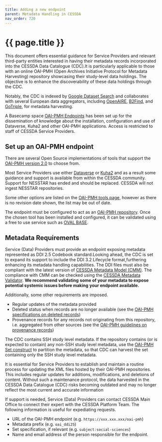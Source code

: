 ```yaml
---
title: Adding a new endpoint
parent: Metadata Handling in CESSDA
nav_order: 720
---
```


# {{ page.title }}

This document offers essential guidance for Service Providers and relevant
third-party entities interested in having their metadata records incorporated
into the CESSDA Data Catalogue (CDC).It is particularly applicable to those
with an online OAI-PMH (Open Archives Initiative Protocol
for Metadata Harvesting) repository showcasing their study-level data holdings.
The objective is to enhance the discoverability of these data holdings through
the CDC.

Notably, the CDC is indexed by
[Google Dataset Search](https://datasetsearch.research.google.com)
and collaborates with several European data aggregators, including
[OpenAIRE](https://explore.openaire.eu/), [B2Find](https://b2find.eudat.eu/),
and [GoTriple](https://gotriple.eu/), for metadata harvesting.

A Basecamp space
[OAI-PMH Endpoints](https://3.basecamp.com/3584575/projects/20060866)
has been set up for the dissemination of knowledge about the installation,
configuration and use of Dataverse, Kuha2 and other OAI-PMH applications.
Access is restricted to staff of CESSDA Service Providers.

## Set up an OAI-PMH endpoint

There are several Open Source implementations of tools that support the
[OAI-PMH version 2.0](https://www.openarchives.org/OAI/openarchivesprotocol.html)
to choose from.

Most Service Providers use either
[Dataverse](https://github.com/IQSS/dataverse/releases)
or [Kuha2](https://kuha2.readthedocs.io/) and as a result some guidance and
support is available from within the CESSDA community. Support for NESSTAR has
ended and should be replaced. CESSDA will not ingest NESSTAR repositories.

Some other options are listed on the
[OAI-PMH tools page](https://www.openarchives.org/pmh/tools/),
however as there is no revision date shown, the list may be out of date.

The endpoint must be configured to act as an
[OAI-PMH repository](https://www.openarchives.org/OAI/2.0/guidelines-repository.htm).
Once the chosen tool has been installed and configured,
it can be validated using a free to use service such as
[OVAL BASE](https://oval.base-search.net).

## Metadata Requirements

Service (Data) Providers must provide an endpoint exposing metadata represented
as DDI 2.5 Codebook standard.Looking ahead, the CDC is set to expand its
support to include the DDI 3.2 Lifecycle format,furthering enhancing its
metadata handling capabilities. The DDI files must also be compliant with the
latest version of
[CESSDA Metadata Model (CMM)](https://zenodo.org/records/7528240).
The compliance with CMM can be checked using the
[CESSDA Metadata Validator](https://cmv.cessda.eu). **We recommend validating**
**some of your metadata to expose potential systemic issues before making**
**your endpoint available.**

Additionally, some other requirements are imposed.

- Regular updates of the metadata provided
- Deleted status when records are no longer available (see the
[OAI-PMH specifications on deleted records](https://www.openarchives.org/OAI/openarchivesprotocol.html#DeletedRecords))
- Provenance records for any records not originating from this repository, i.e.
aggregated from other sources (see the
[OAI-PMH guidelines on provenance records](https://www.openarchives.org/OAI/2.0/guidelines-provenance.htm))

The CDC contains SSH study level metadata. If the repository contains
(or is expected to contain) any non-SSH study level metadata, use the
[OAI-PMH Set construct](https://www.openarchives.org/OAI/openarchivesprotocol.html#Set)
to partition the metadata, so that CDC can harvest the set containing only the
SSH study level metadata.

It is essential for Service Providers to establish and maintain a routine
process for updating the XML files hosted by their OAI-PMH repositories. This
includes regular updates for additions, modifications, and deletions
of content. Without such a maintenance protocol, the data harvested in the
CESSDA Data Catalogue (CDC) risks becoming outdated and may no longer reflect
the most current and accurate information

If support is needed, Service (Data) Providers can contact CESSDA Main Office
to connect their expert with the CESSDA Platform Team.
The following information is useful for expediating requests.

- URL of the OAI-PMH endpoint (e.g. `https://xxx.xxx.xxx/oai-pmh`)
- Metadata prefix (e.g. `oai_ddi25`)
- Set specification, if relevant (e.g. `subject:social-sciences`)
- Name and email address of the person responsible for the endpoint.
